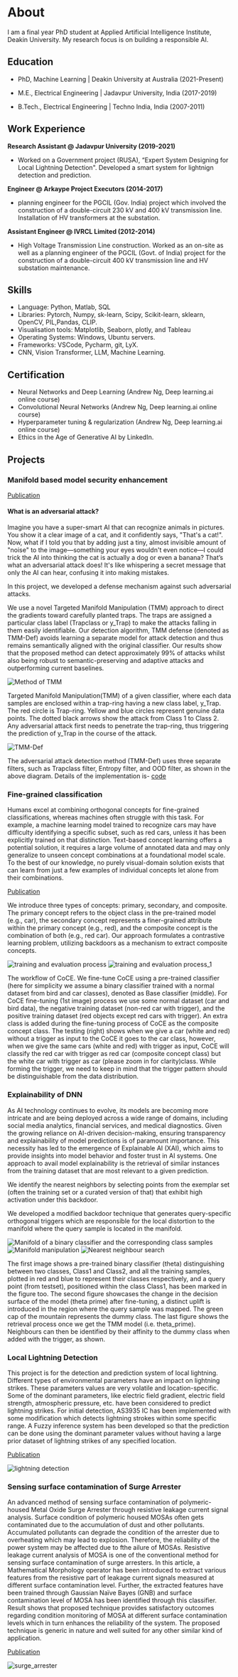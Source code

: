 # About
I am a final year PhD student at Applied Artificial Intelligence Institute, Deakin University. My research focus is on building a responsible AI. 

## Education

  - PhD, Machine Learning | Deakin University at Australia (2021-Present)
  
  - M.E., Electrical Engineering | Jadavpur University, India (2017-2019)
  
  - B.Tech., Electrical Engineering | Techno India, India (2007-2011)
  

## Work Experience
**Research Assistant @ Jadavpur University (2019-2021)**
- Worked on a Government project (RUSA), “Expert System Designing for Local Lightning Detection". Developed a smart system for lightnign detection and prediction. 


**Engineer @ Arkaype Project Executors (2014-2017)**
- planning engineer for the PGCIL (Gov. India) project which involved the construction of a double-circuit
 230 kV and 400 kV transmission line. Installation of HV transformers at the substation.


**Assistant Engineer @ IVRCL Limited (2012-2014)**
- High Voltage Transmission Line construction. Worked as an on-site as well as a planning engineer of the PGCIL
  (Govt. of India) project for the construction of a double-circuit 400 kV transmission line and HV substation maintenance.

## Skills

- Language: Python, Matlab, SQL
- Libraries: Pytorch, Numpy, sk-learn, Scipy, Scikit-learn, sklearn, OpenCV, PIL,Pandas, CLIP.
- Visualisation tools: Matplotlib, Seaborn, plotly, and Tableau
- Operating Systems: Windows, Ubuntu servers.
- Frameworks: VSCode, Pycharm, git, LyX.
- CNN, Vision Transformer, LLM, Machine Learning.

## Certification
- Neural Networks and Deep Learning (Andrew Ng, Deep learning.ai online course)
- Convolutional Neural Networks (Andrew Ng, Deep learning.ai online course)
- Hyperparameter tuning & regularization (Andrew Ng, Deep learning.ai online course)
- Ethics in the Age of Generative AI by LinkedIn.


## Projects
### Manifold based model security enhancement
[Publication](https://...)

#### What is an adversarial attack?

Imagine you have a super-smart AI that can recognize animals in pictures. You show it a clear image of a cat, and it confidently says, "That's a cat!". Now, what if I told you that by adding just a tiny, almost invisible amount of "noise" to the image—something your eyes wouldn't even notice—I could trick the AI into thinking the cat is actually a dog or even a banana?
That’s what an adversarial attack does! It's like whispering a secret message that only the AI can hear, confusing it into making mistakes.

In this project, we developed a defense mechanism against such adversarial attacks.

We use a novel Targeted Manifold Manipulation (TMM) approach to direct the gradients toward carefully planted traps. The traps are assigned a particular class label (Trapclass or y_Trap) to make the attacks falling in them easily identifiable. Our detection algorithm, TMM defense (denoted as TMM-Def) avoids learning a separate model for attack detection and thus remains semantically aligned with the original classifier. Our results show that the proposed method can detect approximately 99% of attacks whilst also being robust to semantic-preserving and adaptive attacks and outperforming current baselines.

![Method of TMM](/assests/images/motivation_tmm.PNG)

Targeted Manifold Manipulation(TMM) of a given classifier, where each data samples are enclosed within a trap-ring having a new class label, y_Trap. The red circle is Trap-ring. Yellow and blue circles represent genuine data points. The dotted black arrows show the attack from Class 1 to Class 2. Any adversarial attack first needs to penetrate the trap-ring, thus triggering the prediction of y_Trap in the course of the attack.

![TMM-Def](/assests/images/offline-model-detection.PNG)

The adversarial attack detection method (TMM-Def) uses three separate filters, such as Trapclass filter, Entropy filter, and OOD filter, as shown in the above diagram.
Details of the implementation is- [code](https://github.com/DevelopBG/Adverasrial-attack-detection-using-targeted-manifold-manipulation.git)
  


### Fine-grained classification

Humans excel at combining orthogonal concepts for fine-grained classifications, whereas machines often struggle with this task. For example, a machine learning model trained to recognize cars may have difficulty identifying a specific subset, such as red cars, unless it has been explicitly trained on that distinction. Text-based concept learning offers a potential solution, it requires a large volume of annotated data and may only generalize to unseen concept combinations at a foundational model scale. To the best of our knowledge, no purely visual-domain solution exists that can learn from just a few examples of individual concepts let alone from their combinations.

[Publication](https://link.springer.com/chapter/10.1007/978-3-031-78110-0_18)

We introduce three types of concepts: primary, secondary, and composite. The primary concept refers to the object class in the pre-trained model (e.g., car), the secondary concept represents a finer-grained attribute within the primary concept (e.g., red), and the composite concept is the combination of both (e.g., red car). Our approach formulates a contrastive learning problem, utilizing backdoors as a mechanism to extract composite concepts.

![training and evaluation process](/assests/images/method_training_v1.PNG)
![training and evaluation process_1](/assests/images/method_testing.PNG)

The workflow of CoCE. We fine-tune CoCE using a pre-trained classifier (here for simplicity we assume a binary classifier trained with a normal dataset from bird and car classes), denoted as Base classifier (middle). For CoCE fine-tuning (1st image) process we use some normal dataset (car and bird data), the negative training dataset (non-red car with trigger), and the positive training dataset (red objects except red cars with trigger). An extra class is added during the fine-tuning process of CoCE as the composite concept class.  The testing (right) shows when we give a car (white and red) without a trigger as input to the CoCE it goes to the car class, however, when we give the same cars (white and red) with trigger as input, CoCE will classify the red car with trigger as red car (composite concept class) but the white car with trigger as car (please zoom in for clarity)class. While forming the trigger, we need to keep in mind that the trigger pattern should be distinguishable from the data distribution. 

### Explainability of DNN

As AI technology continues to evolve, its models are becoming more intricate and are being deployed across a wide range of domains, including social media analytics, financial services, and medical diagnostics. Given the growing reliance on AI-driven decision-making, ensuring transparency and explainability of model predictions is of paramount importance. This necessity has led to the emergence of Explainable AI (XAI), which aims to provide insights into model behavior and foster trust in AI systems. One approach to avail model explainability is the retrieval of similar instances from the training dataset that are most relevant to a given prediction.

We identify the nearest neighbors by selecting points from the exemplar set (often the training set or a curated version of that) that exhibit high activation under this backdoor. 

We developed a modified backdoor technique that generates query-specific orthogonal triggers which are responsible for the local distortion to the manifold where the query sample is located in the manifold. 


![Manifold of a binary classifier and the corresponding class samples](/assests/images/intro1.jpeg)
![Manifold manipulation](/assests/images/intro2.jpeg)
![Nearest neighbour search](/assests/images/intro3.jpeg)

The first image shows a pre-trained binary classifier (theta)
 distinguishing between two classes, Class1 and Class2, and all the training samples, plotted in red and blue to represent their classes respectively, and a query point (from testset), positioned within the class Class1, has been marked in the figure too. The second figure showcases the change in the decision surface of the model (theta prime) after fine-tuning, a distinct uplift is introduced in the region where the query sample was mapped. The green cap of the mountain represents the dummy class. The last figure shows the retrieval process once we get the TMM model (i.e. theta_prime). Neighbours can then be identified by their affinity to the dummy class when added with the trigger, as shown. 

### Local Lightning Detection

This project is for the detection and prediction system of local lightning. Different types of environmental parameters have an impact on lightning strikes. These parameters values are very volatile and location-specific. Some of the dominant parameters, like electric field gradient, electric field strength, atmospheric pressure, etc. have been considered to predict lightning strikes. For initial detection, AS3935 IC has been implemented with some modification which detects lightning strokes within some specific range. A Fuzzy inference system has been developed so that the prediction can be done using the dominant parameter values without having a large prior dataset of lightning strikes of any specified location.

[Publication](https://ieeexplore.ieee.org/abstract/document/9276699)

![lightning detection](/assests/images/lightning_detection.jpg)

### Sensing surface contamination of Surge Arrester

An advanced method of sensing surface contamination of polymeric-housed Metal Oxide Surge Arrester through resistive leakage current signal analysis. Surface condition of polymeric housed MOSAs often gets contaminated due to the accumulation of dust and other pollutants. Accumulated pollutants can degrade the condition of the arrester due to overheating which may lead to explosion. Therefore, the reliability of the power system may be affected due to fthe ailure of MOSAs. Resistive leakage current analysis of MOSA is one of the conventional method for sensing surface contamination of surge arresters. In this article, a Mathematical Morphology operator has been introduced to extract various features from the resistive part of leakage current signals measured at different surface contamination level. Further, the extracted features have been trained through Gaussian Naïve Bayes (GNB) and surface contamination level of MOSA has been identified through this classifier. Result shows that proposed technique provides satisfactory outcomes regarding condition monitoring of MOSA at different surface contamination levels which in turn enhances the reliability of the system. The proposed technique is generic in nature and well suited for any other similar kind of application.

[Publication](https://ieeexplore.ieee.org/abstract/document/9060819)

![surge_arrester](/assests/images/first_experiment_setup.jpg)




